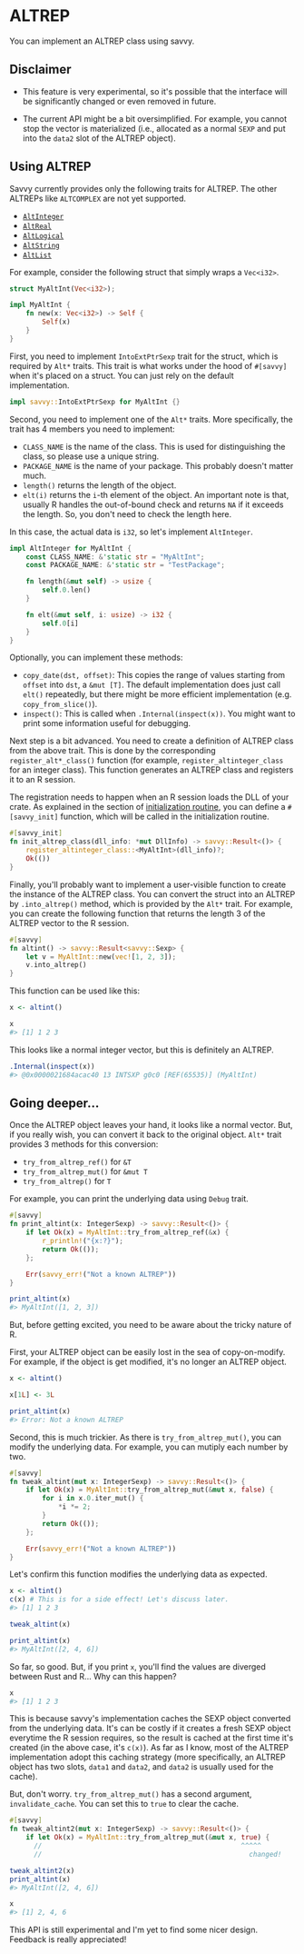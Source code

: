 # ALTREP

You can implement an ALTREP class using savvy. 

## Disclaimer

* This feature is very experimental, so it's possible that the interface will be
  significantly changed or even removed in future.

* The current API might be a bit oversimplified. For example, you cannot stop
  the vector is materialized (i.e., allocated as a normal `SEXP` and put into
  the `data2` slot of the ALTREP object).

## Using ALTREP

Savvy currently provides only the following traits for ALTREP. The other ALTREPs
like `ALTCOMPLEX` are not yet supported.

* [`AltInteger`](https://yutannihilation.github.io/savvy/reference/savvy/altrep/trait.AltInteger.html)
* [`AltReal`](https://yutannihilation.github.io/savvy/reference/savvy/altrep/trait.AltReal.html)
* [`AltLogical`](https://yutannihilation.github.io/savvy/reference/savvy/altrep/trait.AltLogical.html)
* [`AltString`](https://yutannihilation.github.io/savvy/reference/savvy/altrep/trait.AltString.html)
* [`AltList`](https://yutannihilation.github.io/savvy/reference/savvy/altrep/trait.AltList.html)

For example, consider the following struct that simply wraps a `Vec<i32>`.

```rust
struct MyAltInt(Vec<i32>);

impl MyAltInt {
    fn new(x: Vec<i32>) -> Self {
        Self(x)
    }
}
```

First, you need to implement `IntoExtPtrSexp` trait for the struct, which is
required by `Alt*` traits. This trait is what works under the hood of `#[savvy]`
when it's placed on a struct. You can just rely on the default implementation.

```rust
impl savvy::IntoExtPtrSexp for MyAltInt {}
```

Second, you need to implement one of the `Alt*` traits. More specifically, the
trait has 4 members you need to implement:

* `CLASS_NAME` is the name of the class. This is used for distinguishing the class, so
  please use a unique string.
* `PACKAGE_NAME` is the name of your package. This probably doesn't matter much.
* `length()` returns the length of the object.
* `elt(i)` returns the `i`-th element of the object. An important note is that,
  usually R handles the out-of-bound check and returns `NA` if it exceeds the
  length. So, you don't need to check the length here.

In this case, the actual data is `i32`, so let's implement `AltInteger`.

``` rust
impl AltInteger for MyAltInt {
    const CLASS_NAME: &'static str = "MyAltInt";
    const PACKAGE_NAME: &'static str = "TestPackage";

    fn length(&mut self) -> usize {
        self.0.len()
    }

    fn elt(&mut self, i: usize) -> i32 {
        self.0[i]
    }
}
```

Optionally, you can implement these methods:

* `copy_date(dst, offset)`: This copies the range of values starting from
  `offset` into `dst`, a `&mut [T]`. The default implementation does just call
  `elt()` repeatedly, but there might be more efficient implementation (e.g.
  `copy_from_slice()`).
* `inspect()`: This is called when `.Internal(inspect(x))`. You might want to
  print some information useful for debugging.

Next step is a bit advanced. You need to create a definition of ALTREP class
from the above trait. This is done by the corresponding `register_alt*_class()`
function (for example, `register_altinteger_class` for an integer class). This
function generates an ALTREP class and registers it to an R session.

The registration needs to happen when an R session loads the DLL of your crate.
As explained in the section of [initialization routine](./initialization_routine.md),
you can define a `#[savvy_init]` function, which will be called in the 
initialization routine.

``` rust
#[savvy_init]
fn init_altrep_class(dll_info: *mut DllInfo) -> savvy::Result<()> {
    register_altinteger_class::<MyAltInt>(dll_info)?;
    Ok(())
}
```

Finally, you'll probably want to implement a user-visible function to create the
instance of the ALTREP class. You can convert the struct into an ALTREP by
`.into_altrep()` method, which is provided by the `Alt*` trait. For example, you
can create the following function that returns the length 3 of the ALTREP vector
to the R session.

``` rust
#[savvy]
fn altint() -> savvy::Result<savvy::Sexp> {
    let v = MyAltInt::new(vec![1, 2, 3]);
    v.into_altrep()
}
```

This function can be used like this:

``` r
x <- altint()

x
#> [1] 1 2 3
```

This looks like a normal integer vector, but this is definitely an ALTREP.

```r
.Internal(inspect(x))
#> @0x0000021684acac40 13 INTSXP g0c0 [REF(65535)] (MyAltInt)
```

## Going deeper...

Once the ALTREP object leaves your hand, it looks like a normal vector. But, if
you really wish, you can convert it back to the original object. `Alt*` trait
provides 3 methods for this conversion:

* `try_from_altrep_ref()` for `&T`
* `try_from_altrep_mut()` for `&mut T`
* `try_from_altrep()` for `T`

For example, you can print the underlying data using `Debug` trait.

``` rust
#[savvy]
fn print_altint(x: IntegerSexp) -> savvy::Result<()> {
    if let Ok(x) = MyAltInt::try_from_altrep_ref(&x) {
        r_println!("{x:?}");
        return Ok(());
    };

    Err(savvy_err!("Not a known ALTREP"))
}
```

``` r
print_altint(x)
#> MyAltInt([1, 2, 3])
```

But, before getting excited, you need to be aware about the tricky nature of R.

First, your ALTREP object can be easily lost in the sea of copy-on-modify. For
example, if the object is get modified, it's no longer an ALTREP object.

``` r
x <- altint()

x[1L] <- 3L

print_altint(x)
#> Error: Not a known ALTREP
```

Second, this is much trickier. As there is `try_from_altrep_mut()`, you can
modify the underlying data. For example, you can mutiply each number by two.

``` rust
#[savvy]
fn tweak_altint(mut x: IntegerSexp) -> savvy::Result<()> {
    if let Ok(x) = MyAltInt::try_from_altrep_mut(&mut x, false) {
        for i in x.0.iter_mut() {
            *i *= 2;
        }
        return Ok(());
    };

    Err(savvy_err!("Not a known ALTREP"))
}
```

Let's confirm this function modifies the underlying data as expected.

``` r
x <- altint()
c(x) # This is for a side effect! Let's discuss later.
#> [1] 1 2 3

tweak_altint(x)

print_altint(x)
#> MyAltInt([2, 4, 6])
```

So far, so good. But, if you print `x`, you'll find the values are diverged
between Rust and R... Why can this happen?

``` r
x
#> [1] 1 2 3
```

This is because savvy's implementation caches the SEXP object converted from the
underlying data. It's can be costly if it creates a fresh SEXP object everytime
the R session requires, so the result is cached at the first time it's created
(in the above case, it's `c(x)`). As far as I know, most of the ALTREP
implementation adopt this caching strategy (more specifically, an ALTREP object
has two slots, `data1` and `data2`, and `data2` is usually used for the cache).

But, don't worry. `try_from_altrep_mut()` has a second argument,
`invalidate_cache`. You can set this to `true` to clear the cache.

```rust
#[savvy]
fn tweak_altint2(mut x: IntegerSexp) -> savvy::Result<()> {
    if let Ok(x) = MyAltInt::try_from_altrep_mut(&mut x, true) {
      //                                                 ^^^^^
      //                                                   changed!
```

``` r
tweak_altint2(x)
print_altint(x)
#> MyAltInt([2, 4, 6])

x
#> [1] 2, 4, 6
```

This API is still experimental and I'm yet to find some nicer design. Feedback
is really appreciated!
